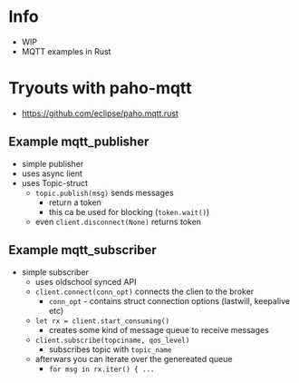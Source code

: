 # Info
- WIP
- MQTT examples in Rust

# Tryouts with paho-mqtt
- https://github.com/eclipse/paho.mqtt.rust
## Example mqtt_publisher
- simple publisher
- uses async lient
- uses Topic-struct
  - `topic.publish(msg)` sends messages
    - return a token
    - this ca be used for blocking (`token.wait()`)
  - even `client.disconnect(None)` returns token
## Example mqtt_subscriber
- simple subscriber
  - uses oldschool synced API
  - `client.connect(conn_opt)` connects the clien to the broker
    - `conn_opt` - contains struct connection options (lastwill, keepalive etc)
  - `let rx = client.start_consuming()`
    - creates some kind of message queue to receive messages
  - `client.subscribe(topciname, qos_level)`
    - subscribes topic with `topic_name`
  - afterwars you can iterate over the genereated queue
    - `for msg in rx.iter() { ...`
